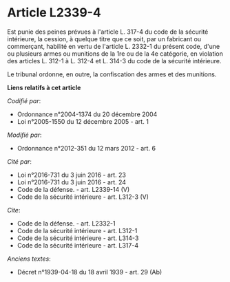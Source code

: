 # Article L2339-4

Est punie des peines prévues à l'article L. 317-4 du code de la sécurité intérieure, la cession, à quelque titre que ce soit,
par un fabricant ou commerçant, habilité en vertu de l'article L. 2332-1 du présent code, d'une ou plusieurs armes ou
munitions de la 1re ou de la 4e catégorie, en violation des articles L. 312-1 à L. 312-4 et L. 314-3 du code de la sécurité
intérieure. 

Le tribunal ordonne, en outre, la confiscation des armes et des munitions.

**Liens relatifs à cet article**

_Codifié par_:

  - Ordonnance n°2004-1374 du 20 décembre 2004
  - Loi n°2005-1550 du 12 décembre 2005 - art. 1

_Modifié par_:

  - Ordonnance n°2012-351 du 12 mars 2012 - art. 6

_Cité par_:

  - Loi n°2016-731 du 3 juin 2016 - art. 23
  - Loi n°2016-731 du 3 juin 2016 - art. 24
  - Code de la défense. - art. L2339-14 (V)
  - Code de la sécurité intérieure - art. L312-3 (V)

_Cite_:

  - Code de la défense. - art. L2332-1
  - Code de la sécurité intérieure - art. L312-1
  - Code de la sécurité intérieure - art. L314-3
  - Code de la sécurité intérieure - art. L317-4

_Anciens textes_:

  - Décret n°1939-04-18 du 18 avril 1939 - art. 29 (Ab)

